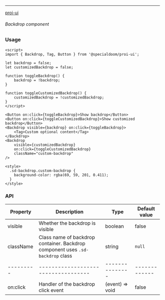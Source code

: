 ---

[proi-ui](https://github.com/specialdoom/proi-ui)

###### Backdrop component

### Usage

```sveltehtml
<script>
import { Backdrop, Tag, Button } from '@specialdoom/proi-ui';

let backdrop = false;
let customizedBackdrop = false;

function toggleBackdrop() {
    backdrop = !backdrop;
}

function toggleCustomizedBackdrop() {
    customizedBackdrop = !customizedBackdrop;
}
</script>

<Button on:click={toggleBackdrop}>Show backdrop</Button>
<Button on:click={toggleCustomizedBackdrop}>Show customized backdrop</Button>
<Backdrop visible={backdrop} on:click={toggleBackdrop}>
    <Tag>Custom optional content</Tag>
</Backdrop>
<Backdrop
    visible={customizedBackdrop}
    on:click={toggleCustomizedBackdrop}
    className="custom-backdrop"
/>

<style>
  .sd-backdrop.custom-backdrop {
    background-color: rgba(69, 59, 201, 0.411);
  }
</style>
```

### API

| Property  | Description                         | Type            | Default value |
| --------- | ----------------------------------- | --------------- | ------------- |
| visible   | Whether the backdrop is visible     | boolean         | false         |
| className | Class name of backdrop container. Backdrop component uses `.sd-backdrop` class    | string          | `null`        |
| --------- | ----------------------------------- | --------------- | ------------- |
| on:click  | Handler of the backdrop click event | (event) => void | false         |
